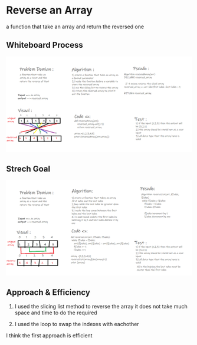 # Reverse an Array
a function that take an array and return the reversed one 

## Whiteboard Process
![reverse-array](array-reverse.png)

## Strech Goal
![reverse-array](array-reverse-strech.png)

## Approach & Efficiency
1. I used the slicing list method to reverse the array it does not take much space and time to do the required 

2. I used the loop to swap the indexes with eachother

I think the first approach is efficient  